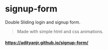 # signup-form
 Double Sliding login and signup form.
> Made with simple html and css animations.
#### https://adityanjr.github.io/signup-form/

